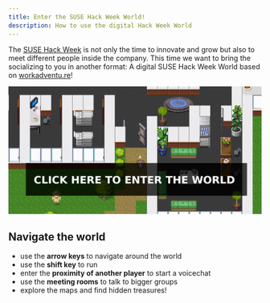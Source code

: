 ```yaml
---
title: Enter the SUSE Hack Week World!
description: How to use the digital Hack Week World
---
```

The [SUSE Hack Week](https://hackweek.suse.com/) is not only the time to innovate and grow but also to meet different people inside the company.
This time we want to bring the socializing to you in another format: A digital SUSE Hack Week World based on [workadventu.re](https://workadventu.re/)!

[![Enter the SUSE Hack Week World!](/images/world2.png)](https://play.workadventu.re/_/global/workadventure-suse.github.io/office/map.json)

## Navigate the world
- use the **arrow keys** to navigate around the world
- use the **shift key** to run
- enter the **proximity of another player** to start a voicechat
- use the **meeting rooms** to talk to bigger groups
- explore the maps and find hidden treasures!

